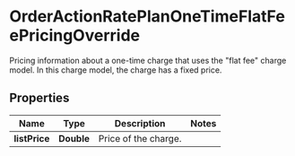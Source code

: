 

# OrderActionRatePlanOneTimeFlatFeePricingOverride

Pricing information about a one-time charge that uses the \"flat fee\" charge model. In this charge model, the charge has a fixed price. 

## Properties

| Name | Type | Description | Notes |
|------------ | ------------- | ------------- | -------------|
|**listPrice** | **Double** | Price of the charge.  |  |




